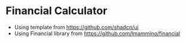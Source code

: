 # Financial Calculator

- Using template from https://github.com/shadcn/ui
- Using Financial library from https://github.com/lmammino/financial

